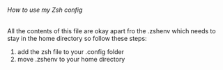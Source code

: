 ###### How to use my Zsh config

All the contents of this file are okay apart fro the .zshenv which needs to stay in the home directory so follow these steps:

1. add the zsh file to your .config folder
2. move .zshenv to your home directory
